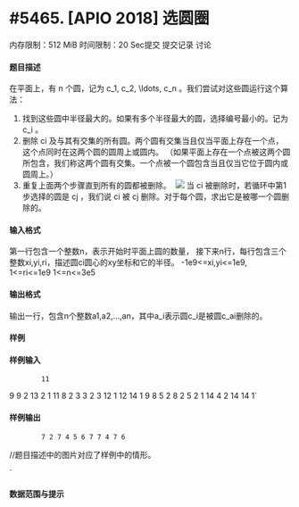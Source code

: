 
# #5465. [APIO 2018] 选圆圈
内存限制：512 MiB 时间限制：20 Sec提交 提交记录 讨论
#### 题目描述
在平面上，有 n 个圆，记为 c_1, c_2, \ldots, c_n 。我们尝试对这些圆运行这个算法：  
1. 找到这些圆中半径最大的。如果有多个半径最大的圆，选择编号最小的。记为 c_i 。  
2. 删除 ci 及与其有交集的所有圆。两个圆有交集当且仅当平面上存在一个点，这个点同时在这两个圆的圆周上或圆内。
（如果平面上存在一个点被这两个圆所包含，我们称这两个圆有交集。一个点被一个圆包含当且仅当它位于圆内或圆周上。）  
3. 重复上面两个步骤直到所有的圆都被删除。
 ![](upload/201811/vv1.jpg)
当 ci 被删除时，若循环中第1步选择的圆是 cj ，我们说 ci 被 cj 删除。对于每个圆，求出它是被哪一个圆删除的。

#### 输入格式
第一行包含一个整数n，表示开始时平面上圆的数量，
接下来n行，每行包含三个整数xi,yi,ri，描述圆ci圆心的xy坐标和它的半径。
-1e9<=xi,yi<=1e9, 1<=ri<=1e9
1<=n<=3e5

#### 输出格式
输出一行，包含n个整数a1,a2,…,an，其中a_i表示圆c_i是被圆c_ai删除的。

#### 样例

#### 样例输入

			11
9 9 2
13 2 1
11 8 2
3 3 2
3 12 1
12 14 1
9 8 5
2 8 2
5 2 1
14 4 2
14 14 1`
#### 样例输出

			7 2 7 4 5 6 7 7 4 7 6
//题目描述中的图片对应了样例中的情形。

`
#### 数据范围与提示

